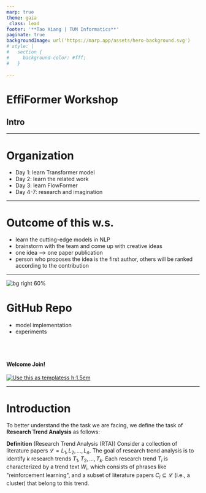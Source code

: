 ```yaml
---
marp: true
theme: gaia
_class: lead
footer: '**Tao Xiang | TUM Informatics**'
paginate: true
backgroundImage: url('https://marp.app/assets/hero-background.svg')
# style: |
#   section {
#     background-color: #fff;
#   }
  
---
```


<!-- ![bg left:40% 80%](https://marp.app/assets/marp.svg) -->

# EffiFormer Workshop

## Intro

---

# Organization

- Day 1: learn Transformer model
- Day 2: learn the related work
- Day 3: learn FlowFormer
- Day 4-7: research and imagination 

---
# Outcome of this w.s.
- learn the cutting-edge models in NLP
- brainstorm with the team and come up with creative ideas
- one idea --> one paper publication
- person who proposes the idea is the first author, others will be ranked according to the contribution

---
![bg right 60%](https://icongr.am/octicons/mark-github.svg)

# GitHub Repo
- model implementation
- experiments

<br>
<br>

#### Welcome Join!

[![Use this as templatess h:1.5em](https://badgen.net/badge/icon/github?icon=github&label)](https://github.com/TUM-EffiFormer)


---

# Introduction
To better understand the the task we are facing, we define the task of **Research Trend Analysis** as follows:


**Definition** (Research Trend Analysis (RTA))
Consider a collection of literature papers $\mathcal{L} = {L_1, L_2, \ldots, L_n}$. The goal of research trend analysis is to identify $k$ research trends $T_1, T_2, \ldots, T_k$. Each research trend $T_i$ is characterized by a trend text $W_i$, which consists of phrases like "reinforcement learning", and a subset of literature papers $C_i \subseteq \mathcal{L}$ (i.e., a cluster) that belong to this trend.




